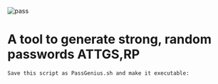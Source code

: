 ![pass](https://github.com/0x3f3c/PassGenius/assets/154844497/054a4f21-1b18-4cc2-961d-eff9e0e5315e)


<h1>A tool to generate strong, random passwords
ATTGS,RP</h1>

```
Save this script as PassGenius.sh and make it executable:
```
